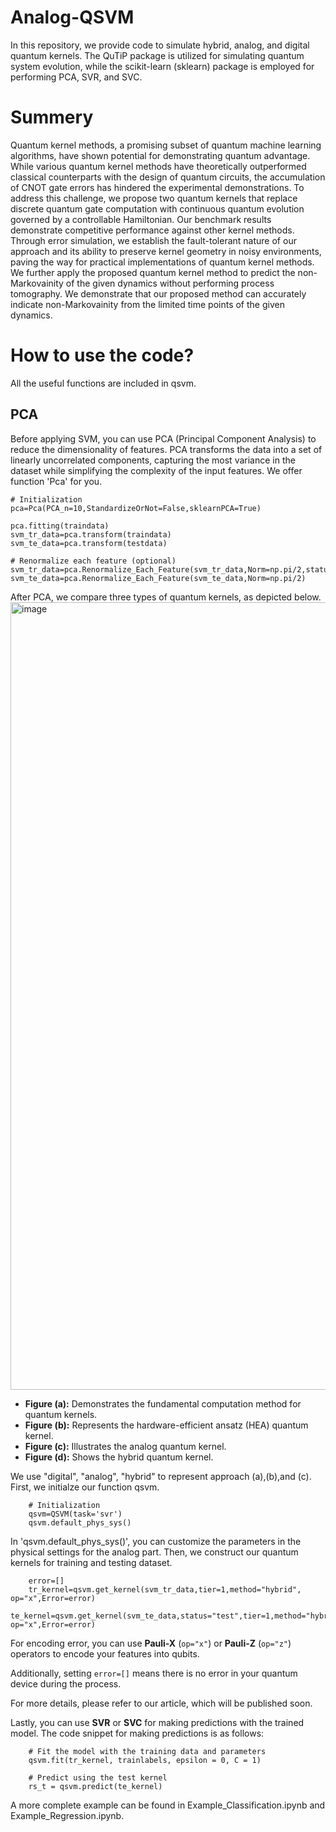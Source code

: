# Analog-QSVM

In this repository, we provide code to simulate hybrid, analog, and digital quantum kernels. The QuTiP package is utilized 
for simulating quantum system evolution, while the scikit-learn (sklearn) package is employed for performing PCA, SVR, and SVC.

# Summery
Quantum kernel methods, a promising subset of quantum machine learning algorithms, have shown potential for demonstrating
quantum advantage. While various quantum kernel methods have theoretically outperformed classical counterparts with the
design of quantum circuits, the accumulation of CNOT gate errors has hindered the experimental demonstrations. To address
this challenge, we propose two quantum kernels that replace discrete quantum gate computation with continuous quantum
evolution governed by a controllable Hamiltonian. Our benchmark results demonstrate competitive performance against other
kernel methods. Through error simulation, we establish the fault-tolerant nature of our approach and its ability to preserve
kernel geometry in noisy environments, paving the way for practical implementations of quantum kernel methods. We further
apply the proposed quantum kernel method to predict the non-Markovainity of the given dynamics without performing process
tomography. We demonstrate that our proposed method can accurately indicate non-Markovainity from the limited time points
of the given dynamics.

# How to use the code?
All the useful functions are included in qsvm.

## PCA
Before applying SVM, you can use PCA (Principal Component Analysis) to reduce the dimensionality of features.
PCA transforms the data into a set of linearly uncorrelated components, capturing the most variance in the dataset 
while simplifying the complexity of the input features. We offer function 'Pca' for you.

    # Initialization
    pca=Pca(PCA_n=10,StandardizeOrNot=False,sklearnPCA=True)

    pca.fitting(traindata)
    svm_tr_data=pca.transform(traindata)
    svm_te_data=pca.transform(testdata)
    
    # Renormalize each feature (optional)
    svm_tr_data=pca.Renormalize_Each_Feature(svm_tr_data,Norm=np.pi/2,status="train")
    svm_te_data=pca.Renormalize_Each_Feature(svm_te_data,Norm=np.pi/2)

After PCA, we compare three types of quantum kernels, as depicted below. 
<img width="1260" alt="image" src="https://github.com/user-attachments/assets/07c2736a-75a6-4ffb-9015-a09a0230f300">

- **Figure (a):** Demonstrates the fundamental computation method for quantum kernels.
- **Figure (b):** Represents the hardware-efficient ansatz (HEA) quantum kernel.
- **Figure (c):** Illustrates the analog quantum kernel.
- **Figure (d):** Shows the hybrid quantum kernel.

We use "digital", "analog", "hybrid" to represent approach (a),(b),and (c). First, we initialze our function qsvm.

        # Initialization
        qsvm=QSVM(task='svr')
        qsvm.default_phys_sys()
        
In 'qsvm.default_phys_sys()', you can customize the parameters in the physical settings for the analog part.
Then, we construct our quantum kernels for training and testing dataset.
        
        error=[]
        tr_kernel=qsvm.get_kernel(svm_tr_data,tier=1,method="hybrid", op="x",Error=error)
        te_kernel=qsvm.get_kernel(svm_te_data,status="test",tier=1,method="hybrid", op="x",Error=error)

For encoding error, you can use **Pauli-X** (`op="x"`) or **Pauli-Z** (`op="z"`) operators to encode your features into qubits. 

Additionally, setting `error=[]` means there is no error in your quantum device during the process.

For more details, please refer to our article, which will be published soon.

Lastly, you can use **SVR** or **SVC** for making predictions with the trained model. The code snippet for making predictions is as follows:

        # Fit the model with the training data and parameters
        qsvm.fit(tr_kernel, trainlabels, epsilon = 0, C = 1)
        
        # Predict using the test kernel
        rs_t = qsvm.predict(te_kernel)

A more complete example can be found in Example_Classification.ipynb and Example_Regression.ipynb.

